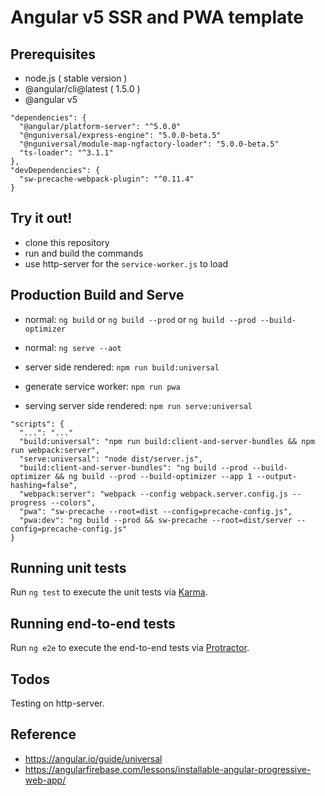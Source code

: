 # Angular v5 SSR and PWA template

## Prerequisites

* node.js ( stable version )
* @angular/cli@latest ( 1.5.0 )
* @angular v5

```
"dependencies": {
  "@angular/platform-server": "^5.0.0"
  "@nguniversal/express-engine": "5.0.0-beta.5"
  "@nguniversal/module-map-ngfactory-loader": "5.0.0-beta.5"
  "ts-loader": "^3.1.1"
},
"devDependencies": {
  "sw-precache-webpack-plugin": "^0.11.4"
}
```

## Try it out!

* clone this repository
* run and build the commands
* use http-server for the `service-worker.js` to load

## Production Build and Serve

* normal: `ng build` or `ng build --prod` or `ng build --prod --build-optimizer`
* normal: `ng serve --aot`

* server side rendered: `npm run build:universal`
* generate service worker: `npm run pwa`
* serving server side rendered: `npm run serve:universal`

```
"scripts": {
  "...": "..."
  "build:universal": "npm run build:client-and-server-bundles && npm run webpack:server",
  "serve:universal": "node dist/server.js",
  "build:client-and-server-bundles": "ng build --prod --build-optimizer && ng build --prod --build-optimizer --app 1 --output-hashing=false",
  "webpack:server": "webpack --config webpack.server.config.js --progress --colors",
  "pwa": "sw-precache --root=dist --config=precache-config.js",
  "pwa:dev": "ng build --prod && sw-precache --root=dist/server --config=precache-config.js"
}
```

## Running unit tests

Run `ng test` to execute the unit tests via [Karma](https://karma-runner.github.io).

## Running end-to-end tests

Run `ng e2e` to execute the end-to-end tests via [Protractor](http://www.protractortest.org/).

## Todos

Testing on http-server.

## Reference

* https://angular.io/guide/universal
* https://angularfirebase.com/lessons/installable-angular-progressive-web-app/

